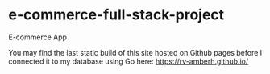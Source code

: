 # e-commerce-full-stack-project
E-commerce App

You may find the last static build of this site hosted on Github pages before I connected it to my database using Go here: https://rv-amberh.github.io/
